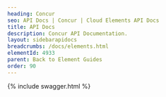 ```yaml
---
heading: Concur
seo: API Docs | Concur | Cloud Elements API Docs
title: API Docs
description: Concur API Documentation.
layout: sidebarapidocs
breadcrumbs: /docs/elements.html
elementId: 4933
parent: Back to Element Guides
order: 90
---
```


{% include swagger.html %}
